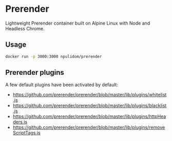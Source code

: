 Prerender
=========

Lightweight Prerender container built on Alpine Linux with Node and Headless Chrome.

## Usage
```bash
docker run -p 3000:3000 npulidom/prerender
```

## Prerender plugins

A few default plugins have been activated by default:
- https://github.com/prerender/prerender/blob/master/lib/plugins/whitelist.js
- https://github.com/prerender/prerender/blob/master/lib/plugins/blacklist.js
- https://github.com/prerender/prerender/blob/master/lib/plugins/httpHeaders.js
- https://github.com/prerender/prerender/blob/master/lib/plugins/removeScriptTags.js
